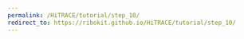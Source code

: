 ```yaml
---
permalink: /HiTRACE/tutorial/step_10/
redirect_to: https://ribokit.github.io/HiTRACE/tutorial/step_10/
---
```

